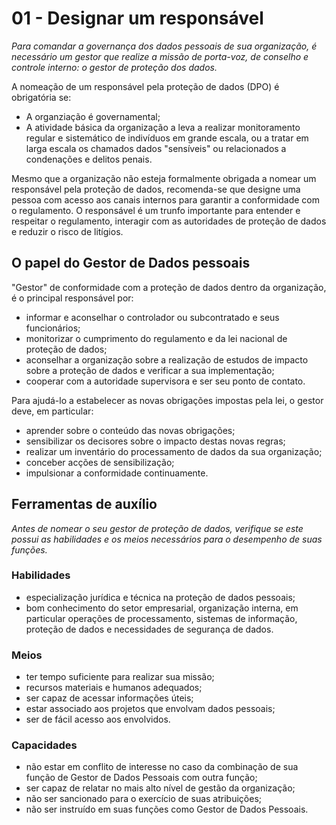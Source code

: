 # 01 - Designar um responsável

_Para comandar a governança dos dados pessoais de sua organização, é necessário um gestor que realize a missão de porta-voz, de conselho e controle interno: o gestor de proteção dos dados._

A nomeação de um responsável pela proteção de dados (DPO) é obrigatória se:

* A organziação é governamental;
* A atividade básica da organização a leva a realizar monitoramento regular e sistemático de indivíduos em grande escala, ou a tratar em larga escala os chamados dados "sensíveis" ou relacionados a condenações e delitos penais.

Mesmo que a organização não esteja formalmente obrigada a nomear um responsável pela proteção de dados, recomenda-se que designe uma pessoa com acesso aos canais internos para garantir a conformidade com o regulamento. O responsável é um trunfo importante para entender e respeitar o regulamento, interagir com as autoridades de proteção de dados e reduzir o risco de litígios.

## O papel do Gestor de Dados pessoais

"Gestor" de conformidade com a proteção de dados dentro da organização, é o principal responsável por:

* informar e aconselhar o controlador ou subcontratado e seus funcionários;
* monitorizar o cumprimento do regulamento e da lei nacional de proteção de dados;
* aconselhar a organização sobre a realização de estudos de impacto sobre a proteção de dados e verificar a sua implementação;
* cooperar com a autoridade supervisora e ser seu ponto de contato.

Para ajudá-lo a estabelecer as novas obrigações impostas pela lei, o gestor deve, em particular:

* aprender sobre o conteúdo das novas obrigações;
* sensibilizar os decisores sobre o impacto destas novas regras;
* realizar um inventário do processamento de dados da sua organização;
* conceber acções de sensibilização;
* impulsionar a conformidade continuamente.

## Ferramentas de auxílio

_Antes de nomear o seu gestor de proteção de dados, verifique se este possui as habilidades e os meios necessários para o desempenho de suas funções._

### Habilidades

* especialização jurídica e técnica na proteção de dados pessoais;
* bom conhecimento do setor empresarial, organização interna, em particular operações de processamento, sistemas de informação, proteção de dados e necessidades de segurança de dados.

### Meios

* ter tempo suficiente para realizar sua missão;
* recursos materiais e humanos adequados;
* ser capaz de acessar informações úteis;
* estar associado aos projetos que envolvam dados pessoais;
* ser de fácil acesso aos envolvidos.

### Capacidades

* não estar em conflito de interesse no caso da combinação de sua função de Gestor de Dados Pessoais com outra função;
* ser capaz de relatar no mais alto nível de gestão da organização;
* não ser sancionado para o exercício de suas atribuições;
* não ser instruído em suas funções como Gestor de Dados Pessoais.
